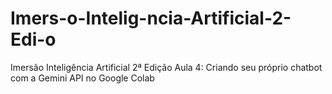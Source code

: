 # Imers-o-Intelig-ncia-Artificial-2-Edi-o
Imersão Inteligência Artificial 2ª Edição Aula 4: Criando seu próprio chatbot com a Gemini API no Google Colab
